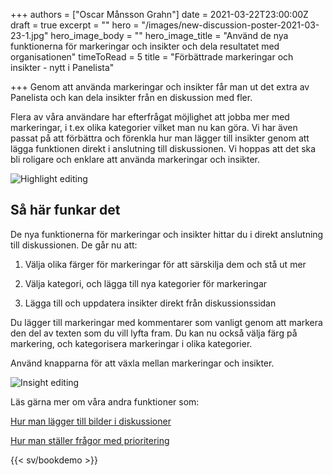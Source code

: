 +++
authors = ["Oscar Månsson Grahn"]
date = 2021-03-22T23:00:00Z
draft = true
excerpt = ""
hero = "/images/new-discussion-poster-2021-03-23-1.jpg"
hero_image_body = ""
hero_image_title = "Använd de nya funktionerna för markeringar och insikter och dela resultatet med organisationen"
timeToRead = 5
title = "Förbättrade markeringar och insikter - nytt i Panelista"

+++
Genom att använda markeringar och insikter får man ut det extra av Panelista och kan dela insikter från en diskussion med fler.

Flera av våra användare har efterfrågat möjlighet att jobba mer med markeringar, i t.ex olika kategorier vilket man nu kan göra. Vi har även passat på att förbättra och förenkla hur man lägger till insikter genom att lägga funktionen direkt i anslutning till diskussionen. Vi hoppas att det ska bli roligare och enklare att använda markeringar och insikter.

<div class="Image__Small"> <img src="/images/2021-03-23-15-52-10-2021-03-23.gif" alt="Highlight editing" /> </div>

## Så här funkar det

De nya funktionerna för markeringar och insikter hittar du i direkt anslutning till diskussionen. De går nu att:

1) Välja olika färger för markeringar för att särskilja dem och stå ut mer

2) Välja kategori, och lägga till nya kategorier för markeringar

3) Lägga till och uppdatera insikter direkt från diskussionssidan

Du lägger till markeringar med kommentarer som vanligt genom att markera den del av texten som du vill lyfta fram. Du kan nu också välja färg på markering, och kategorisera markeringar i olika kategorier.

Använd knapparna för att växla mellan markeringar och insikter.

<div class="Image__Small"> <img src="/images/2021-03-23-15-55-00-2021-03-23.gif" alt="Insight editing" /> </div>

Läs gärna mer om våra andra funktioner som:

[Hur man lägger till bilder i diskussioner](https://articles.panelista.com/sv/ny-funktion-i-panelista-svara-med-bild/)

[Hur man ställer frågor med prioritering](https://articles.panelista.com/sv/nu-lanserar-vi-stod-for-prioriteringar-i-panelista/)

{{< sv/bookdemo >}}